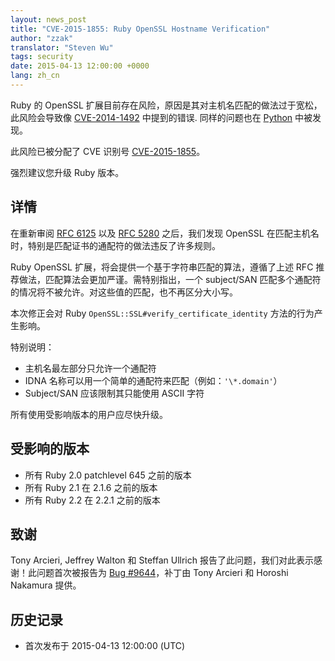 ```yaml
---
layout: news_post
title: "CVE-2015-1855: Ruby OpenSSL Hostname Verification"
author: "zzak"
translator: "Steven Wu"
tags: security
date: 2015-04-13 12:00:00 +0000
lang: zh_cn
---
```


Ruby 的 OpenSSL 扩展目前存在风险，原因是其对主机名匹配的做法过于宽松，此风险会导致像 [CVE-2014-1492][CVE-2014-1492] 中提到的错误. 同样的问题也在 [Python][python-hostname-bug] 中被发现。

此风险已被分配了 CVE 识别号 [CVE-2015-1855][CVE-2015-1855]。

强烈建议您升级 Ruby 版本。

## 详情

在重新审阅 [RFC 6125][RFC-6125] 以及 [RFC 5280][RFC-5280] 之后，我们发现 OpenSSL 在匹配主机名时，特别是匹配证书的通配符的做法违反了许多规则。

Ruby OpenSSL 扩展，将会提供一个基于字符串匹配的算法，遵循了上述 RFC 推荐做法，匹配算法会更加严谨。需特别指出，一个 subject/SAN 匹配多个通配符的情况将不被允许。对这些值的匹配，也不再区分大小写。

本次修正会对 Ruby `OpenSSL::SSL#verify_certificate_identity` 方法的行为产生影响。

特别说明：

* 主机名最左部分只允许一个通配符
* IDNA 名称可以用一个简单的通配符来匹配（例如：`'\*.domain'`）
* Subject/SAN 应该限制其只能使用 ASCII 字符

所有使用受影响版本的用户应尽快升级。

## 受影响的版本

* 所有 Ruby 2.0 patchlevel 645 之前的版本
* 所有 Ruby 2.1 在 2.1.6 之前的版本
* 所有 Ruby 2.2 在 2.2.1 之前的版本

## 致谢

Tony Arcieri, Jeffrey Walton 和 Steffan Ullrich 报告了此问题，我们对此表示感谢！此问题首次被报告为 [Bug #9644][Bug-9644]，补丁由 Tony Arcieri 和 Horoshi Nakamura 提供。

## 历史记录

*  首次发布于 2015-04-13 12:00:00 (UTC)

[CVE-2014-1492]: https://bugzilla.mozilla.org/show_bug.cgi?id=903885
[python-hostname-bug]: https://bugs.python.org/issue17997
[CVE-2015-1855]: http://cve.mitre.org/cgi-bin/cvename.cgi?name=CVE-2015-1855
[RFC-6125]: https://tools.ietf.org/html/rfc6125
[RFC-5280]: https://tools.ietf.org/html/rfc5280
[Bug-9644]: https://bugs.ruby-lang.org/issues/9644